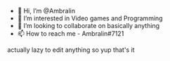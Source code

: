 - 👋 Hi, I’m @Ambralin
- 👀 I’m interested in Video games and Programming
- 💞️ I’m looking to collaborate on basically anything
- 📫 How to reach me - Ambralin#7121

actually lazy to edit anything so yup that's it

<!---
Ambralin/Ambralin is a ✨ special ✨ repository because its `README.md` (this file) appears on your GitHub profile.
You can click the Preview link to take a look at your changes.
--->

